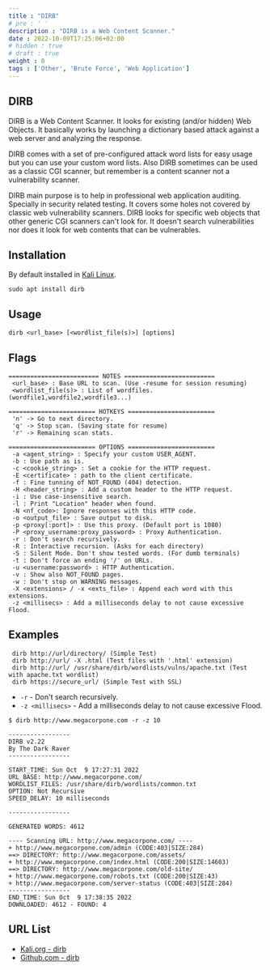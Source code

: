 ```yaml
---
title : "DIRB"
# pre : ' '
description : "DIRB is a Web Content Scanner."
date : 2022-10-09T17:25:06+02:00
# hidden : true
# draft : true
weight : 0
tags : ['Other', 'Brute Force', 'Web Application']
---
```


## DIRB

DIRB is a Web Content Scanner. It looks for existing (and/or hidden) Web Objects. It basically works by launching a dictionary based attack against a web server and analyzing the response.

DIRB comes with a set of pre-configured attack word lists for easy usage but you can use your custom word lists. Also DIRB sometimes can be used as a classic CGI scanner, but remember is a content scanner not a vulnerability scanner.

DIRB main purpose is to help in professional web application auditing. Specially in security related testing. It covers some holes not covered by classic web vulnerability scanners. DIRB looks for specific web objects that other generic CGI scanners can't look for. It doesn't search vulnerabilities nor does it look for web contents that can be vulnerables.

## Installation

By default installed in [Kali Linux](https://www.kali.org/).

```plain
sudo apt install dirb
```

## Usage

```plain
dirb <url_base> [<wordlist_file(s)>] [options]
```

## Flags

```plain
========================= NOTES =========================
 <url_base> : Base URL to scan. (Use -resume for session resuming)
 <wordlist_file(s)> : List of wordfiles. (wordfile1,wordfile2,wordfile3...)

======================== HOTKEYS ========================
 'n' -> Go to next directory.
 'q' -> Stop scan. (Saving state for resume)
 'r' -> Remaining scan stats.

======================== OPTIONS ========================
 -a <agent_string> : Specify your custom USER_AGENT.
 -b : Use path as is.
 -c <cookie_string> : Set a cookie for the HTTP request.
 -E <certificate> : path to the client certificate.
 -f : Fine tunning of NOT_FOUND (404) detection.
 -H <header_string> : Add a custom header to the HTTP request.
 -i : Use case-insensitive search.
 -l : Print "Location" header when found.
 -N <nf_code>: Ignore responses with this HTTP code.
 -o <output_file> : Save output to disk.
 -p <proxy[:port]> : Use this proxy. (Default port is 1080)
 -P <proxy_username:proxy_password> : Proxy Authentication.
 -r : Don't search recursively.
 -R : Interactive recursion. (Asks for each directory)
 -S : Silent Mode. Don't show tested words. (For dumb terminals)
 -t : Don't force an ending '/' on URLs.
 -u <username:password> : HTTP Authentication.
 -v : Show also NOT_FOUND pages.
 -w : Don't stop on WARNING messages.
 -X <extensions> / -x <exts_file> : Append each word with this extensions.
 -z <millisecs> : Add a milliseconds delay to not cause excessive Flood.
```

## Examples

```plain
 dirb http://url/directory/ (Simple Test)
 dirb http://url/ -X .html (Test files with '.html' extension)
 dirb http://url/ /usr/share/dirb/wordlists/vulns/apache.txt (Test with apache.txt wordlist)
 dirb https://secure_url/ (Simple Test with SSL)
```

- `-r` - Don't search recursively.
- `-z <millisecs>` - Add a milliseconds delay to not cause excessive Flood.

```plain
$ dirb http://www.megacorpone.com -r -z 10

-----------------
DIRB v2.22    
By The Dark Raver
-----------------

START_TIME: Sun Oct  9 17:27:31 2022
URL_BASE: http://www.megacorpone.com/
WORDLIST_FILES: /usr/share/dirb/wordlists/common.txt
OPTION: Not Recursive
SPEED_DELAY: 10 milliseconds

-----------------

GENERATED WORDS: 4612  

---- Scanning URL: http://www.megacorpone.com/ ----
+ http://www.megacorpone.com/admin (CODE:403|SIZE:284)   
==> DIRECTORY: http://www.megacorpone.com/assets/   
+ http://www.megacorpone.com/index.html (CODE:200|SIZE:14603)     
==> DIRECTORY: http://www.megacorpone.com/old-site/   
+ http://www.megacorpone.com/robots.txt (CODE:200|SIZE:43)   
+ http://www.megacorpone.com/server-status (CODE:403|SIZE:284)
-----------------
END_TIME: Sun Oct  9 17:38:35 2022
DOWNLOADED: 4612 - FOUND: 4
```

## URL List

- [Kali.org - dirb](https://www.kali.org/tools/dirb/)
- [Github.com - dirb](https://github.com/Seabreg/dirb)
